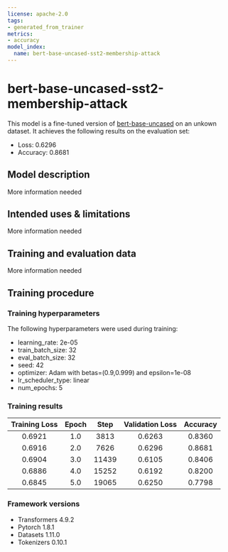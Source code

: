 ```yaml
---
license: apache-2.0
tags:
- generated_from_trainer
metrics:
- accuracy
model_index:
  name: bert-base-uncased-sst2-membership-attack
---
```


<!-- This model card has been generated automatically according to the information the Trainer had access to. You
should probably proofread and complete it, then remove this comment. -->

# bert-base-uncased-sst2-membership-attack

This model is a fine-tuned version of [bert-base-uncased](https://huggingface.co/bert-base-uncased) on an unkown dataset.
It achieves the following results on the evaluation set:
- Loss: 0.6296
- Accuracy: 0.8681

## Model description

More information needed

## Intended uses & limitations

More information needed

## Training and evaluation data

More information needed

## Training procedure

### Training hyperparameters

The following hyperparameters were used during training:
- learning_rate: 2e-05
- train_batch_size: 32
- eval_batch_size: 32
- seed: 42
- optimizer: Adam with betas=(0.9,0.999) and epsilon=1e-08
- lr_scheduler_type: linear
- num_epochs: 5

### Training results

| Training Loss | Epoch | Step  | Validation Loss | Accuracy |
|:-------------:|:-----:|:-----:|:---------------:|:--------:|
| 0.6921        | 1.0   | 3813  | 0.6263          | 0.8360   |
| 0.6916        | 2.0   | 7626  | 0.6296          | 0.8681   |
| 0.6904        | 3.0   | 11439 | 0.6105          | 0.8406   |
| 0.6886        | 4.0   | 15252 | 0.6192          | 0.8200   |
| 0.6845        | 5.0   | 19065 | 0.6250          | 0.7798   |


### Framework versions

- Transformers 4.9.2
- Pytorch 1.8.1
- Datasets 1.11.0
- Tokenizers 0.10.1
